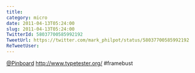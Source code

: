 ```yaml
---
title: 
category: micro
date: 2011-04-13T05:24:00
slug: 2011-04-13T05:24:00
TwitterId: 58037700585992192
TweetUrl: https://twitter.com/mark_philpot/status/58037700585992192
ReTweetUser: 
---
```


[@Pinboard](https://twitter.com/Pinboard) http://www.typetester.org/ #framebust